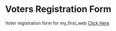 # Voters Registration Form
Voter registration form for my_first_web
[Click Here](https://sirbarson.github.io/Voter_Reg_Form/)
